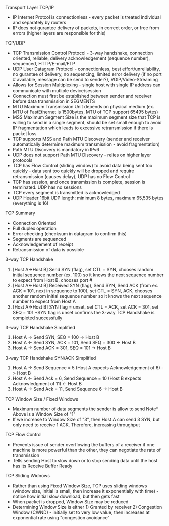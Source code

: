 Transport Layer TCP/IP
- IP Internet Protcol is connectionless - every packet is treated individual and separately by routers
- IP does not gurantee delivery of packets, in correct order, or free from errors (higher layers are responsible for this)

TCP/UDP
- TCP Transmission Control Protocol - 3-way handshake, connection oriented, reliable, delivery acknowledgement (sequence number), sequenced, HTTP/E-mail/FTP
- UDP User Datagram Protocol - connectionless, best effort/unreliability, no gurantee of delivery, no sequencing, limited error delivery (if no port # available, message can be send to sender?), VOIP/Video-Streaming
- Allows for Session Multiplexing - single host with single IP address can communicate with mutliple device/session
- Connection must first be established between sender and receiver before data transmission in SEGMENTS
- MTU Maximum Transmission Unit depends on physical medium (ex. MTU of FastEthernet is 1500bytes, MTU  of TCP support 65495 bytes)
- MSS Maximum Segment Size is the maximum segment size that TCP is willing to send in a single segment, should be set small enough to avoid IP fragmentation which leads to excessive retransmission if there is packet loss
- TCP supports MSS and Path MTU Discovery (sender and receiver automatically determine maximum transmission - avoid fragmentation)
- Path MTU Discovery is mandatory in IPv6
- UDP does not support Path MTU Discovery - relies on higher layer protocols
- TCP has Flow Control (sliding window) to avoid data being sent too quickly - data sent too quickly will be dropped and require retransmission (causes delay), UDP has no Flow Control
- TCP has session, and once transmission is complete, session is terminated. UDP has no sessions
- TCP every segment is transmitted is acknowledged
- UDP Header 16bit UDP length: minimum 8 bytes, maximum 65,535 bytes (everything is 16)

TCP Summary
- Connection Oriented
- Full duplex operation
- Error checking (checksum in datagram to confirm this)
- Segments are sequenced
- Acknowledgement of receipt
- Retransmission of data is possible



3-way TCP Handshake

1) [Host A->Host B] Send SYN (flag), set CTL = SYN, chooses random initial sequence number (ex. 100) so it knows the next sequence number to expect from Host B, chooses port #
2) [Host A<-Host B] Received SYN (flag), Send SYN, Send ACK (from ex. ACK = 101, next in sequence to 100), set CTL = SYN, ACK, chooses another random initial sequence number so it knows the next sequence number to expect from Host A
3) [Host A->Host B] SYN flag = unset, set CTL = ACK, set ACK = 301, set SEQ = 101
*SYN flag is unset confirms the 3-way TCP Handshake is completed successfully

3-way TCP Handshake Simplified
1) Host A -> Send SYN, SEQ = 100 -> Host B
2) Host A <- Send SYN, ACK = 101, Send SEQ = 300 <- Host B
3) Host A -> Send ACK = 301, SEQ = 101 -> Host B

3-way TCP Handshake SYN/ACK Simplified
1) Host A -> Send Sequence = 5 (Host A expects Acknowledgement of 6) -> Host B
2) Host A <- Send Ack = 6, Send Sequence = 10 (Host B expects Acknowledgment of 11) <- Host B
3) Host A -> Send Ack = 11, Send Sequence 6 -> Host B

TCP Window Size / Fixed Windows
- Maximum number of data segments the sender is allow to send
Note* Above is a Window Size of "1"
- If we increase to Window Size of "3", then Host A can send 3 SYN, but only need to receive 1 ACK. Therefore, increasing throughput

TCP Flow Control
- Prevents issue of sender overflowing the buffers of a receiver if one machine is more powerful than the other, they can negotiate the rate of transmission
- Tells sending Host to slow down or to stop sending data until the host has its Receive Buffer Ready

TCP Sliding Widnows
- Rather than using Fixed Window Size, TCP uses sliding windows (window size, initial is small, then increase it exponentially with time) - notice how initial slow download, but then gets fast
- When packet is dropped, Window Size may be reduced
- Determining Window Size is either 1) Granted by receiver 2) Congestion Window (CWND) - initially set to very low value, then increases at exponential rate using "congestion avoidance" 